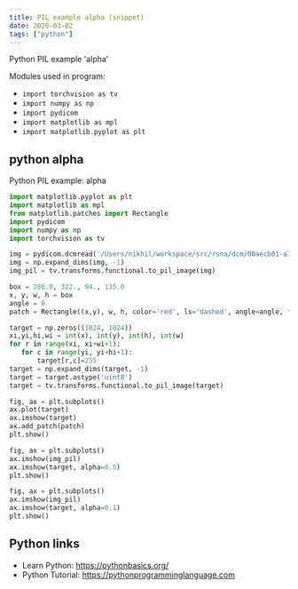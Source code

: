 ```yaml
---
title: PIL example alpha (snippet)
date: 2020-03-02
tags: ["python"]
---
```

Python PIL example 'alpha'


Modules used in program: 
* `import torchvision as tv`
* `import numpy as np`
* `import pydicom`
* `import matplotlib as mpl`
* `import matplotlib.pyplot as plt`

## python alpha

Python PIL example: alpha

```python
import matplotlib.pyplot as plt
import matplotlib as mpl
from matplotlib.patches import Rectangle
import pydicom
import numpy as np
import torchvision as tv

img = pydicom.dcmread('/Users/nikhil/workspace/src/rsna/dcm/00aecb01-a116-45a2-956c-08d2fa55433f.dcm').pixel_array
img = np.expand_dims(img, -1)
img_pil = tv.transforms.functional.to_pil_image(img)

box = 288.0, 322., 94., 135.0
x, y, w, h = box
angle = 0
patch = Rectangle((x,y), w, h, color='red', ls='dashed', angle=angle, fill=False, lw=4, joinstyle='round', alpha=0.6)

target = np.zeros((1024, 1024))
xi,yi,hi,wi = int(x), int(y), int(h), int(w)
for r in range(xi, xi+wi+1):
   for c in range(yi, yi+hi+1):
       target[r,c]=255
target = np.expand_dims(target, -1)
target = target.astype('uint8')
target = tv.transforms.functional.to_pil_image(target)

fig, ax = plt.subplots()
ax.plot(target)
ax.imshow(target)
ax.add_patch(patch)
plt.show()

fig, ax = plt.subplots()
ax.imshow(img_pil)
ax.imshow(target, alpha=0.5)
plt.show()

fig, ax = plt.subplots()
ax.imshow(img_pil)
ax.imshow(target, alpha=0.1)
plt.show()

```

## Python links

- Learn Python: https://pythonbasics.org/
- Python Tutorial: https://pythonprogramminglanguage.com
